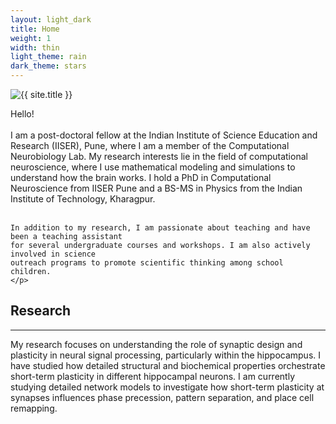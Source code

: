 ```yaml
---
layout: light_dark
title: Home
weight: 1
width: thin
light_theme: rain
dark_theme: stars
---
```


<div class="row landing-content markdown-body">
  <div class="landing-image">
    <!-- Fine Circle Responsive Image -->
    <div id="container" class="my-2">
      <div id="dummy"></div>
      <div id="element">
        <img src="{{ site.author.image }}" alt="{{ site.title }}" class="circle-image wow animated zoomIn" data-wow-delay=".1s">
      </div>
    </div>
  </div>

  <div class="landing-text">
    <p class="wow animated _slideInUp" data-wow-delay=".15s">
    Hello!<br><br>
    I am a post-doctoral fellow at the Indian Institute of Science Education and Research (IISER),
    Pune, where I am a member of the Computational Neurobiology Lab. My research interests lie in
    the field of computational neuroscience, where I use mathematical modeling and simulations to
    understand how the brain works. I hold a PhD in Computational Neuroscience from IISER Pune and
    a BS-MS in Physics from the Indian Institute of Technology, Kharagpur. <br><br>
    
    In addition to my research, I am passionate about teaching and have been a teaching assistant
    for several undergraduate courses and workshops. I am also actively involved in science 
    outreach programs to promote scientific thinking among school children.
    </p>
  </div>
</div>

## Research
---
My research focuses on understanding the role of synaptic design and plasticity in neural
signal processing, particularly within the hippocampus. I have studied how detailed structural and
biochemical properties orchestrate short-term plasticity in different hippocampal neurons. I
am currently studying detailed network models to investigate how short-term plasticity at synapses
influences phase precession, pattern separation, and place cell remapping. 
